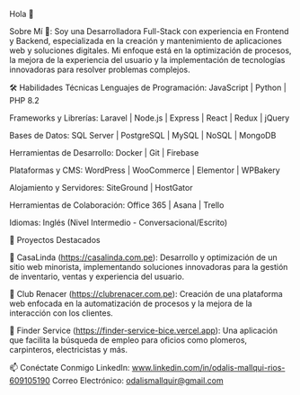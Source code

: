 Hola 👋

Sobre Mí 👩:
Soy una Desarrolladora Full-Stack con experiencia en Frontend y Backend, especializada en la creación y mantenimiento de aplicaciones web y soluciones digitales. Mi enfoque está en la optimización de procesos, la mejora de la experiencia del usuario y la implementación de tecnologías innovadoras para resolver problemas complejos.

🛠️ Habilidades Técnicas
Lenguajes de Programación: JavaScript | Python | PHP 8.2

Frameworks y Librerías: Laravel | Node.js | Express | React | Redux | jQuery

Bases de Datos: SQL Server | PostgreSQL | MySQL | NoSQL | MongoDB

Herramientas de Desarrollo: Docker | Git | Firebase

Plataformas y CMS: WordPress | WooCommerce | Elementor | WPBakery

Alojamiento y Servidores: SiteGround | HostGator

Herramientas de Colaboración: Office 365 | Asana | Trello

Idiomas: Inglés (Nivel Intermedio - Conversacional/Escrito)

💪 Proyectos Destacados

🌟 CasaLinda (https://casalinda.com.pe):
Desarrollo y optimización de un sitio web minorista, implementando soluciones innovadoras para la gestión de inventario, ventas y experiencia del usuario.

🌟 Club Renacer (https://clubrenacer.com.pe):
Creación de una plataforma web enfocada en la automatización de procesos y la mejora de la interacción con los clientes.

🌟 Finder Service (https://finder-service-bice.vercel.app):
Una aplicación que facilita la búsqueda de empleo para oficios como plomeros, carpinteros, electricistas y más.

📫 Conéctate Conmigo
LinkedIn: www.linkedin.com/in/odalis-mallqui-rios-609105190
Correo Electrónico: odalismallquir@gmail.com




